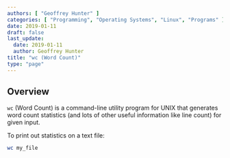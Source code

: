 ```yaml
---
authors: [ "Geoffrey Hunter" ]
categories: [ "Programming", "Operating Systems", "Linux", "Programs" ]
date: 2019-01-11
draft: false
last_update:
  date: 2019-01-11
  author: Geoffrey Hunter
title: "wc (Word Count)"
type: "page"
---
```


## Overview

`wc` (Word Count) is a command-line utility program for UNIX that generates word count statistics (and lots of other useful information like line count) for given input.

To print out statistics on a text file:

```bash
wc my_file
```